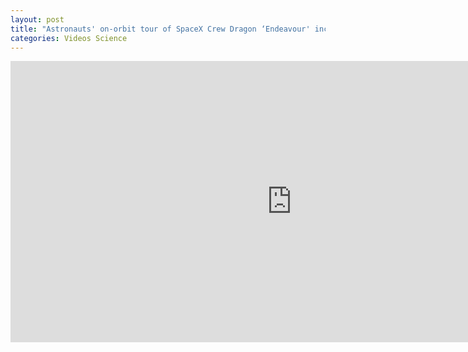 ```yaml
---
layout: post
title: "Astronauts' on-orbit tour of SpaceX Crew Dragon ‘Endeavour' includes ‘zero-g dinosaur' 1"
categories: Videos Science
---
```


<iframe width="900" height="450" src="https://www.youtube-nocookie.com/embed/XgY4NKoT9SQ" frameborder="0" allow="accelerometer; autoplay; encrypted-media; gyroscope; picture-in-picture" allowfullscreen></iframe>
